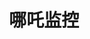 ---
layout: home

title: 哪吒监控  
titleTemplate: 使用文档

hero:
  name: 哪吒监控
  text: 开源、轻量、易用的服务器监控、运维工具
  image: https://raw.githubusercontent.com/naiba/nezha/master/resource/static/brand.svg
  actions:
    - theme: brand
      text: 预览
      link: https://ops.naibahq.com  
    - theme: alt
      text: 开始使用 →
      link: /guide/dashboard  

features:
  - title: 一键安装
    details: 支持一键安装面板和监控服务，使用方便。主流系统包括Linux、Windows、MacOS、OpenWRT以及群晖均受支持  
  - title: 实时监控
    details: 支持同时监控多个服务器的状态，提供历史延迟图表，并可监控网页、端口可用性和SSL证书状态。支持故障和流量等状态告警，可通过Telegram、邮件、微信等多种通知方式进行提醒  
  - title: 轻松运维
    details: 可使用API获取服务器状态，支持WebSSH、DDNS和流量监控，可设置定时和触发任务并批量执行服务器任务  
---